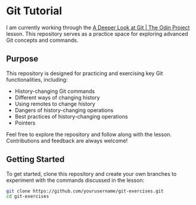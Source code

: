 
# Git Tutorial

I am currently working through the [A Deeper Look at Git | The Odin Project](https://www.theodinproject.com/lessons/javascript-a-deeper-look-at-git) lesson. This repository serves as a practice space for exploring advanced Git concepts and commands.

## Purpose

This repository is designed for practicing and exercising key Git functionalities, including:

* History-changing Git commands
* Different ways of changing history
* Using remotes to change history
* Dangers of history-changing operations
* Best practices of history-changing operations
* Pointers

Feel free to explore the repository and follow along with the lesson. Contributions and feedback are always welcome!

## Getting Started

To get started, clone this repository and create your own branches to experiment with the commands discussed in the lesson:

```bash
git clone https://github.com/yourusername/git-exercises.git
cd git-exercises
```
